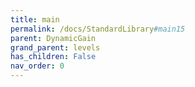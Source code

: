 ```yaml
---
title: main
permalink: /docs/StandardLibrary#main15
parent: DynamicGain
grand_parent: levels
has_children: False
nav_order: 0
---
```

